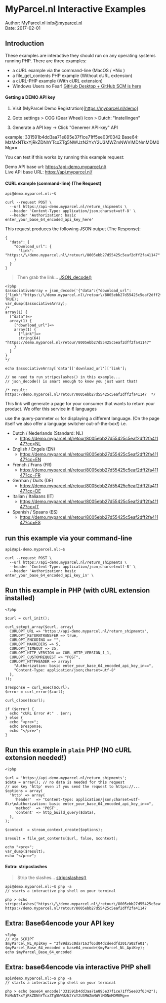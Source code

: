 # MyParcel.nl Interactive Examples

Author: MyParcel.nl <info@myparcel.nl>  
Date: 2017-02-01

## Introduction

These examples are interactive they should run on any operating systems running PHP.
There are three examples:

- a cURL example via the command-line (MacOS / *Nix )
- a file_get_contents PHP example (Without cURL extension)
- a cURL-PHP example (With cURL extension)
- Windows Users no Fear! [GitHub Desktop + GitHub SCM is here](https://git-for-windows.github.io/)

#### Getting a DEMO API key

1. Visit (MyParcel Demo Registration)[https://myparcel.nl/demo]

2. Goto settings >  COG (Gear Wheel) Icon > Dutch: "Instellingen"

3. Generate a API key -> Click "Genereer API-key" API

example: 331591b4dd3aa71e895e37f1ce71ff5ee03f0342
Base64: MzMxNTkxYjRkZDNhYTcxZTg5NWUzN2YxY2U3MWZmNWVlMDNmMDM0Mg==

You can test if this works by running this example request:

Demo API base url: https://api-demo.myparcel.nl/  
Live API base URL: https://api.myparcel.nl/  


#### CURL example (command-line) (The Request)
```
api@demo.myparcel.nl:~$

curl --request POST \
  --url https://api-demo.myparcel.nl/return_shipments \
  --header 'Content-Type: application/json;charset=utf-8' \
  --header 'Authorization: basic enter_your_base_64_encoded_api_key_here'
```

This request produces the following JSON output (The Response):

```
{
  "data": {
    "download_url": {
      "link": "https:\/\/demo.myparcel.nl\/retour\/8005ebb27d55425c5eaf2dff2fa41147"
    }
  }
}
```

> Then grab the link...
[JSON_decode()](http://php.net/manual/en/function.json-decode.php)


```
<?php
$associativeArray = json_decode('{"data":{"download_url":{"link":"https:\/\/demo.myparcel.nl\/retour\/8005ebb27d55425c5eaf2dff2fa41147"}}}', TRUE);
var_dump($associativeArray);
/*
array(1) {
  ["data"]=>
  array(1) {
    ["download_url"]=>
    array(1) {
      ["link"]=>
      string(64) "https://demo.myparcel.nl/retour/8005ebb27d55425c5eaf2dff2fa41147"
    }
  }
}
*/

echo $associativeArray['data']['download_url']['link'];

// no need to run stripcslashes() in this example...
// json_decode() is smart enough to know you just want that!

/* result: https://demo.myparcel.nl/retour/8005ebb27d55425c5eaf2dff2fa41147  */

```



This link will generate a page for your consumer that wants to return your product.
We offer this service in 6 languages

use the query-parmeter `cc` for displaying a different language.
(On the page itself we also offer a language switcher out-of-the-box!)
i.e.

- Dutch / Nederlands (Standard: NL)
  - https://demo.myparcel.nl/retour/8005ebb27d55425c5eaf2dff2fa41147?cc=NL
- English / Engels (EN)
  - https://demo.myparcel.nl/retour/8005ebb27d55425c5eaf2dff2fa41147?cc=EN
- French / Frans (FR)
  - https://demo.myparcel.nl/retour/8005ebb27d55425c5eaf2dff2fa41147?cc=FR
- German / Duits (DE)
  - https://demo.myparcel.nl/retour/8005ebb27d55425c5eaf2dff2fa41147?cc=DE
- Italian / Italiaans (IT)
  - https://demo.myparcel.nl/retour/8005ebb27d55425c5eaf2dff2fa41147?cc=IT
- Spanish / Spaans (ES)
  - https://demo.myparcel.nl/retour/8005ebb27d55425c5eaf2dff2fa41147?cc=ES


## run this example via your command-line

```
api@api-demo.myparcel.nl:~$

curl --request POST \
  --url https://api-demo.myparcel.nl/return_shipments \
  --header 'Content-Type: application/json;charset=utf-8' \
  --header 'Authorization: basic enter_your_base_64_encoded_api_key_in' \
```

## Run this example in PHP (with cURL extension installed)

```
<?php

$curl = curl_init();

curl_setopt_array($curl, array(
  CURLOPT_URL => "https://api-demo.myparcel.nl/return_shipments",
  CURLOPT_RETURNTRANSFER => true,
  CURLOPT_ENCODING => "",
  CURLOPT_MAXREDIRS => 5,
  CURLOPT_TIMEOUT => 25,
  CURLOPT_HTTP_VERSION => CURL_HTTP_VERSION_1_1,
  CURLOPT_CUSTOMREQUEST => "POST",
  CURLOPT_HTTPHEADER => array(
    "Authorization: basic enter_your_base_64_encoded_api_key_in==",
    "Content-Type: application/json;charset=utf-8"
  ),
));

$response = curl_exec($curl);
$error = curl_error($curl);

curl_close($curl);

if ($error) {
  echo "cURL Error #:" . $err;
} else {
  echo "<pre>";
  echo $response;
  echo "</pre>";
}
```

## Run this example in `plain` PHP (NO cURL extension needed!)

```
<?php

$url = 'https://api-demo.myparcel.nl/return_shipments';
$data = array(); // no data is needed for this request
// use key 'http' even if you send the request to https://...
$options = array(
  'http' => array(
    'header'  => "Content-type: application/json;charset=utf-8\r\nAuthorization: basic enter_your_base_64_encoded_api_key_in==",
    'method'  => 'POST',
    'content' => http_build_query($data),
  ),
);

$context  = stream_context_create($options);

$result = file_get_contents($url, false, $context);

echo "<pre>";
var_dump($result);
echo "</pre>";

```

#### Extra: stripcslashes
> Strip the slashes...
[stripcslashes()](http://php.net/manual/en/function.stripcslashes.php)

```
api@demo.myparcel.nl:~$ php -a
// starts a interactive php shell on your terminal

php > echo stripcslashes("https:\/\/demo.myparcel.nl\/retour\/8005ebb27d55425c5eaf2dff2fa41147");
https://demo.myparcel.nl/retour/8005ebb27d55425c5eaf2dff2fa41147
```

## Extra: Base64encode your API key

```
<?php
// via SCRIPT
$myParcel_NL_ApiKey = "3f89da5c0da7163f65d04dcdeedfd2017a02fe01";
$myParcel_Base_64_encoded = base64_encode($myParcel_NL_ApiKey);
echo $myParcel_Base_64_encoded
```

## Extra: base64encode via interactive PHP shell
```
api@demo.myparcel.nl:~$ php -a
// starts a interactive php shell on your terminal

php > echo base64_encode("331591b4dd3aa71e895e37f1ce71ff5ee03f0342");
MzMxNTkxYjRkZDNhYTcxZTg5NWUzN2YxY2U3MWZmNWVlMDNmMDM0Mg==
```
